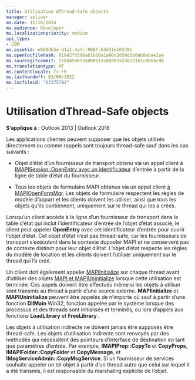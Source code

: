 ```yaml
---
title: Utilisation dThread-Safe objects
manager: soliver
ms.date: 11/16/2014
ms.audience: Developer
ms.localizationpriority: medium
api_type:
- COM
ms.assetid: e688db5e-d1a1-4afc-998f-b3d31eb6239b
ms.openlocfilehash: 81942f5506ab1bb8a1a90d2050d1b0ab8abae1ae
ms.sourcegitcommit: 518845d053a009b11c8d907a33822161c0b6bc96
ms.translationtype: MT
ms.contentlocale: fr-FR
ms.lasthandoff: 03/08/2022
ms.locfileid: "63375782"
---
```

# <a name="using-thread-safe-objects"></a>Utilisation dThread-Safe objects

  
  
**S’applique à** : Outlook 2013 | Outlook 2016 
  
Les applications clientes peuvent supposer que les objets utilisés directement ou comme rappels sont toujours thread-safe sauf dans les cas suivants :
  
- Objet d’état d’un fournisseur de transport obtenu via un appel client à [IMAPISession::OpenEntry avec un identificateur](imapisession-openentry.md) d’entrée à partir de la ligne de table d’état du fournisseur. 
    
- Tous les objets de formulaire MAPI obtenus via un appel client [à MAPIOpenFormMgr](mapiopenformmgr.md). Les objets de formulaire respectent les règles de modèle d’appart et les clients doivent les utiliser, ainsi que tous les objets qu’ils contiennent, uniquement sur le thread qui les a créés.
    
Lorsqu’un client accède à la ligne d’un fournisseur de transport dans la table d’état qui inclut l’identificateur d’entrée de l’objet d’état associé, le client peut appeler **OpenEntry** avec cet identificateur d’entrée pour ouvrir l’objet d’état. Cet objet d’état n’est pas thread-safe, car les fournisseurs de transport s’exécutent dans le contexte dupooler MAPI et ne conservent pas de contexte distinct pour leur objet d’état. L’objet d’état respecte les règles du modèle de location et les clients doivent l’utiliser uniquement sur le thread qui l’a créé. 
  
Un client doit également appeler [MAPIInitialize](mapiinitialize.md) sur chaque thread avant d’utiliser des objets [MAPI et MAPIUninitialize](mapiuninitialize.md) lorsque cette utilisation est terminée. Ces appels doivent être effectués même si les objets à utiliser sont transmis au thread à partir d’une source externe. **MAPIInitialize** et **MAPIUninitialize** peuvent être appelés de n’importe où sauf à partir d’une fonction **DllMain** Win32, fonction appelée par le système lorsque des processus et des threads sont initialisés et terminés, ou lors d’appels aux fonctions **LoadLibrary** et **FreeLibrary** . 
  
Les objets à utilisation indirecte ne doivent jamais être supposés être thread-safe. Les objets d’utilisation indirecte sont renvoyés par des méthodes qui nécessitent des pointeurs d’interface de destination en tant que paramètres d’entrée. Par exemple, **IMAPIProp::CopyTo** et **CopyProps**, **IMAPIFolder::CopyFolder** et **CopyMessage**, et **IMsgServiceAdmin::CopyMsgService**. Si un fournisseur de services souhaite appeler un tel objet à partir d’un thread autre que celui sur lequel il a été transmis, il est responsable du marshaling explicite de l’objet.
  

